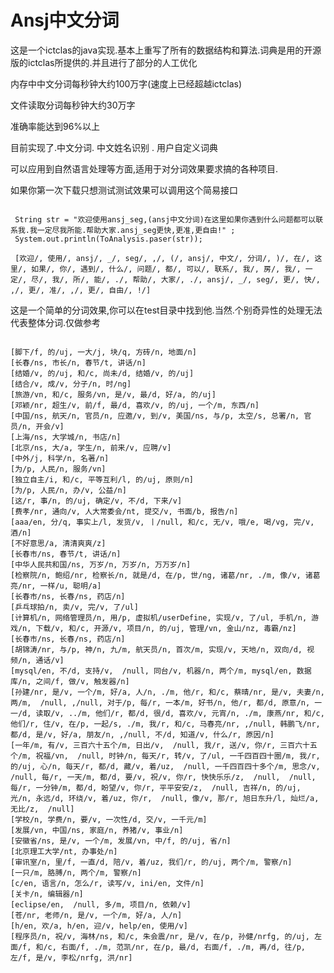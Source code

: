 Ansj中文分词
==================

这是一个ictclas的java实现.基本上重写了所有的数据结构和算法.词典是用的开源版的ictclas所提供的.并且进行了部分的人工优化

内存中中文分词每秒钟大约100万字(速度上已经超越ictclas)

文件读取分词每秒钟大约30万字

准确率能达到96%以上

目前实现了.中文分词. 中文姓名识别 . 用户自定义词典

可以应用到自然语言处理等方面,适用于对分词效果要求搞的各种项目.


如果你第一次下载只想测试测试效果可以调用这个简易接口

<pre><code>
 String str = "欢迎使用ansj_seg,(ansj中文分词)在这里如果你遇到什么问题都可以联系我.我一定尽我所能.帮助大家.ansj_seg更快,更准,更自由!" ;
 System.out.println(ToAnalysis.paser(str));
 
 ﻿[欢迎/, 使用/, ansj/, _/, seg/, ,/, (/, ansj/, 中文/, 分词/, )/, 在/, 这里/, 如果/, 你/, 遇到/, 什么/, 问题/, 都/, 可以/, 联系/, 我/, 房/, 我/, 一定/, 尽/, 我/, 所/, 能/, ./, 帮助/, 大家/, ./, ansj/, _/, seg/, 更/, 快/, ,/, 更/, 准/, ,/, 更/, 自由/, !/]
</code></pre>


这是一个简单的分词效果,你可以在test目录中找到他.当然.个别奇异性的处理无法代表整体分词.仅做参考

<pre><code>
[脚下/f, 的/uj, 一大/j, 块/q, 方砖/n, 地面/n]
[长春/ns, 市长/n, 春节/t, 讲话/n]
[结婚/v, 的/uj, 和/c, 尚未/d, 结婚/v, 的/uj]
[结合/v, 成/v, 分子/n, 时/ng]
[旅游/vn, 和/c, 服务/vn, 是/v, 最/d, 好/a, 的/uj]
[邓颖/nr, 超生/v, 前/f, 最/d, 喜欢/v, 的/uj, 一个/m, 东西/n]
[中国/ns, 航天/n, 官员/n, 应邀/v, 到/v, 美国/ns, 与/p, 太空/s, 总署/n, 官员/n, 开会/v]
[上海/ns, 大学城/n, 书店/n]
[北京/ns, 大/a, 学生/n, 前来/v, 应聘/v]
[中外/j, 科学/n, 名著/n]
[为/p, 人民/n, 服务/vn]
[独立自主/i, 和/c, 平等互利/l, 的/uj, 原则/n]
[为/p, 人民/n, 办/v, 公益/n]
[这/r, 事/n, 的/uj, 确定/v, 不/d, 下来/v]
[费孝/nr, 通向/v, 人大常委会/nt, 提交/v, 书面/b, 报告/n]
[aaa/en, 分/q, 事实上/l, 发货/v, 丨/null, 和/c, 无/v, 哦/e, 喝/vg, 完/v, 酒/n]
[不好意思/a, 清清爽爽/z]
[长春市/ns, 春节/t, 讲话/n]
[中华人民共和国/ns, 万岁/n, 万岁/n, 万万岁/n]
[检察院/n, 鲍绍/nr, 检察长/n, 就是/d, 在/p, 世/ng, 诸葛/nr, ./m, 像/v, 诸葛亮/nr, 一样/u, 聪明/a]
[长春市/ns, 长春/ns, 药店/n]
[乒乓球拍/n, 卖/v, 完/v, 了/ul]
[计算机/n, 网络管理员/n, 用/p, 虚拟机/userDefine, 实现/v, 了/ul, 手机/n, 游戏/n, 下载/v, 和/c, 开源/v, 项目/n, 的/uj, 管理/vn, 金山/nz, 毒霸/nz]
[长春市/ns, 长春/ns, 药店/n]
[胡锦涛/nr, 与/p, 神/n, 九/m, 航天员/n, 首次/m, 实现/v, 天地/n, 双向/d, 视频/n, 通话/v]
[mysql/en, 不/d, 支持/v,  /null, 同台/v, 机器/n, 两个/m, mysql/en, 数据库/n, 之间/f, 做/v, 触发器/n]
[孙建/nr, 是/v, 一个/m, 好/a, 人/n, ./m, 他/r, 和/c, 蔡晴/nr, 是/v, 夫妻/n, 两/m,  /null, ,/null, 对于/p, 每/r, 一本/m, 好书/n, 他/r, 都/d, 原意/n, 一一/d, 读取/v, ../m, 他们/r, 都/d, 很/d, 喜欢/v, 元宵/n, ./m, 康燕/nr, 和/c, 他们/r, 住/v, 在/p, 一起/s, ./m, 我/r, 和/c, 马春亮/nr, ,/null, 韩鹏飞/nr, 都/d, 是/v, 好/a, 朋友/n, ,/null, 不/d, 知道/v, 什么/r, 原因/n]
[一年/m, 有/v, 三百六十五个/m, 日出/v,  /null, 我/r, 送/v, 你/r, 三百六十五个/m, 祝福/vn,  /null, 时钟/n, 每天/r, 转/v, 了/ul, 一千四百四十圈/m, 我/r, 的/uj, 心/n, 每天/r, 都/d, 藏/v, 着/uz,  /null, 一千四百四十多个/m, 思念/v,  /null, 每/r, 一天/m, 都/d, 要/v, 祝/v, 你/r, 快快乐乐/z,  /null,  /null, 每/r, 一分钟/m, 都/d, 盼望/v, 你/r, 平平安安/z,  /null, 吉祥/n, 的/uj, 光/n, 永远/d, 环绕/v, 着/uz, 你/r,  /null, 像/v, 那/r, 旭日东升/l, 灿烂/a, 无比/z,  /null]
[学校/n, 学费/n, 要/v, 一次性/d, 交/v, 一千元/m]
[发展/vn, 中国/ns, 家庭/n, 养猪/v, 事业/n]
[安徽省/ns, 是/v, 一个/m, 发展/vn, 中/f, 的/uj, 省/n]
[北京理工大学/nt, 办事处/n]
[审讯室/n, 里/f, 一直/d, 陪/v, 着/uz, 我们/r, 的/uj, 两个/m, 警察/n]
[一只/m, 胳膊/n, 两个/m, 警察/n]
[c/en, 语言/n, 怎么/r, 读写/v, ini/en, 文件/n]
[关卡/n, 编辑器/n]
[eclipse/en,  /null, 多/m, 项目/n, 依赖/v]
[苍/nr, 老师/n, 是/v, 一个/m, 好/a, 人/n]
[h/en, 欢/a, h/en, 迎/v, help/en, 使用/v]
[程序员/n, 祝/v, 海林/ns, 和/c, 朱会震/nr, 是/v, 在/p, 孙健/nrfg, 的/uj, 左面/f, 和/c, 右面/f, ./m, 范凯/nr, 在/p, 最/d, 右面/f, ./m, 再/d, 往/p, 左/f, 是/v, 李松/nrfg, 洪/nr]

<code></pre>
